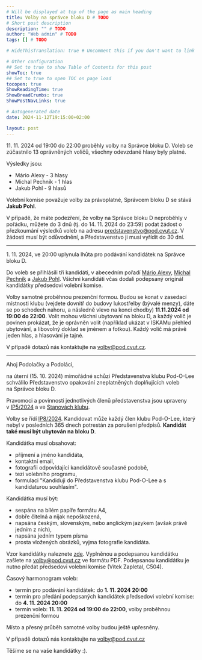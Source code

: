 ```yaml
---
# Will be displayed at top of the page as main heading
title: Volby na správce bloku D # TODO
# Short post description
description: "" # TODO
author: "Web admin" # TODO
tags: [] # TODO

# HideThisTranslation: true # Uncomment this if you don't want to link this translation of page in translations

# Other configuration
## Set to true to show Table of Contents for this post
showToc: true
## Set to true to open TOC on page load
tocopen: true
ShowReadingTime: true
ShowBreadCrumbs: true
ShowPostNavLinks: true

# Autogenerated date
date: 2024-11-12T19:15:00+02:00

layout: post
---
```


11\. 11. 2024 od 19:00 do 22:00 proběhly volby na Správce bloku D. Voleb se zúčastnilo 13 oprávněných voličů, všechny odevzdané hlasy byly platné.

Výsledky jsou:

- Mário Alexy - 3 hlasy
- Michal Pechník - 1 hlas
- Jakub Pohl - 9 hlasů

Volební komise považuje volby za právoplatné, Správcem bloku D se stává **Jakub Pohl**.

V případě, že máte podezření, že volby na Správce bloku D neproběhly v pořádku, můžete do 3 dnů (tj. do 14. 11. 2024 do 23:59) podat žádost o přezkoumání výsledků voleb na adresu <predstavenstvo@pod.cvut.cz>. V žádosti musí být odůvodnění, a Představenstvo ji musí vyřídit do 30 dní.​​

---

1\. 11. 2024, ve 20:00 uplynula lhůta pro podávání kandidátek na Správce bloku D.

Do voleb se přihlásili tři kandidáti, v abecedním pořadí [Mário Alexy](https://wiki.pod.cvut.cz/_media/legislativa/kandidatky/alexy_mario.pdf), [Michal Pechník](https://wiki.pod.cvut.cz/_media/legislativa/kandidatky/pechnik_michal.pdf) a [Jakub Pohl](https://wiki.pod.cvut.cz/_media/legislativa/kandidatky/pohl_jakub.pdf).
Všichni kandidáti včas dodali podepsaný originál kandidátky předsedovi volební komise.

Volby samotné proběhnou prezenční formou. Budou se konat v zasedací místnosti klubu (vejdete dovnitř do budovy lukostřelby (bývalé menzy), dáte se po schodech nahoru, a následně vlevo na konci chodby) **11.11.2024 od 19:00 do 22:00**. Volit mohou všichni ubytovaní na bloku D, a každý volič je povinen prokázat, že je oprávněn volit (například ukázat v ISKAMu přehled ubytování, a libovolný doklad se jménem a fotkou). Každý volič má právě jeden hlas, a hlasování je tajné.

V případě dotazů nás kontaktujte na <volby@pod.cvut.cz>.

---

Ahoj Podolačky a Podoláci,

na úterní (15. 10. 2024) mimořádné schůzi Představenstva klubu Pod-O-Lee schválilo Představenstvo opakování zneplatněných doplňujících voleb na Správce bloku D.

Pravomoci a povinnosti jednotlivých členů představenstva jsou upraveny v [IP5/2024](https://wiki.pod.cvut.cz/_media/legislativa/ip_5-2024_-_specifikace_postu_v_predstavenstvu.pdf) a ve [Stanovách klubu](https://wiki.pod.cvut.cz/_media/legislativa/stanovy_klubu_pod-o-lee_2024.pdf).

Volby se řídí [IP8/2024](https://wiki.pod.cvut.cz/_media/legislativa/ip_8-2024_-_volby_spravcu_bloku_a_spravcu_sluzeb.pdf). Kandidovat může každý člen klubu Pod-O-Lee, který nebyl v posledních 365 dnech potrestán za porušení předpisů. **Kandidát také musí být ubytován na bloku D**.

Kandidátka musí obsahovat:

- příjmení a jméno kandidáta,
- kontaktní email,
- fotografii odpovídající kandidátově současné podobě,
- tezi volebního programu,
- formulaci "Kandiduji do Představenstva klubu Pod-O-Lee a s kandidaturou souhlasím".

Kandidátka musí být:

- sespána na bílém papíře formátu A4,
- dobře čitelná a nijak nepoškozená,
- napsána českým, slovenským, nebo anglickým jazykem (avšak právě jedním z nich),
- napsána jedním typem písma
- prosta vložených obrázků, vyjma fotografie kandidáta.

Vzor kandidátky naleznete [zde](https://link.pod.cvut.cz/kandidatky-spravce). Vyplněnou a podepsanou kandidátku zašlete na <volby@pod.cvut.cz> ve formátu PDF. Podepsanou kandidátku je nutno předat předsedovi volební komise (Vítek Zapletal, C504).

Časový harmonogram voleb:

- termín pro podávání kandidátek: do **1. 11. 2024 20:00**
- termín pro předání podepsaných kandidátek předsedovi volební komise: do **4. 11. 2024 20:00**
- termín voleb: **11. 11. 2024 od 19:00 do 22:00**, volby proběhnou prezenční formou

Místo a přesný průběh samotné volby budou ještě upřesněny.

V případě dotazů nás kontaktujte na <volby@pod.cvut.cz>

Těšíme se na vaše kandidátky :).
